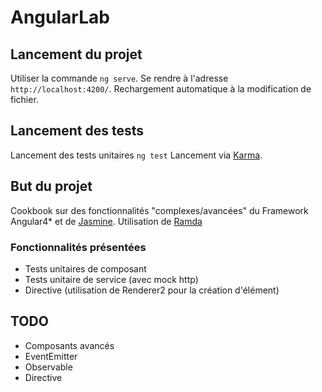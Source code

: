 # AngularLab

## Lancement du projet

Utiliser la commande `ng serve`. Se rendre à l'adresse `http://localhost:4200/`. Rechargement automatique à la modification de fichier.


## Lancement des tests

Lancement des tests unitaires `ng test` Lancement via [Karma](https://karma-runner.github.io).


## But du projet

Cookbook sur des fonctionnalités "complexes/avancées" du Framework Angular4* et de [Jasmine](https://jasmine.github.io/). Utilisation de [Ramda](http://ramdajs.com)


### Fonctionnalités présentées
- Tests unitaires de composant
- Tests unitaire de service (avec mock http)
- Directive (utilisation de Renderer2 pour la création d'élément)

## TODO
- Composants avancés
- EventEmitter
- Observable
- Directive
